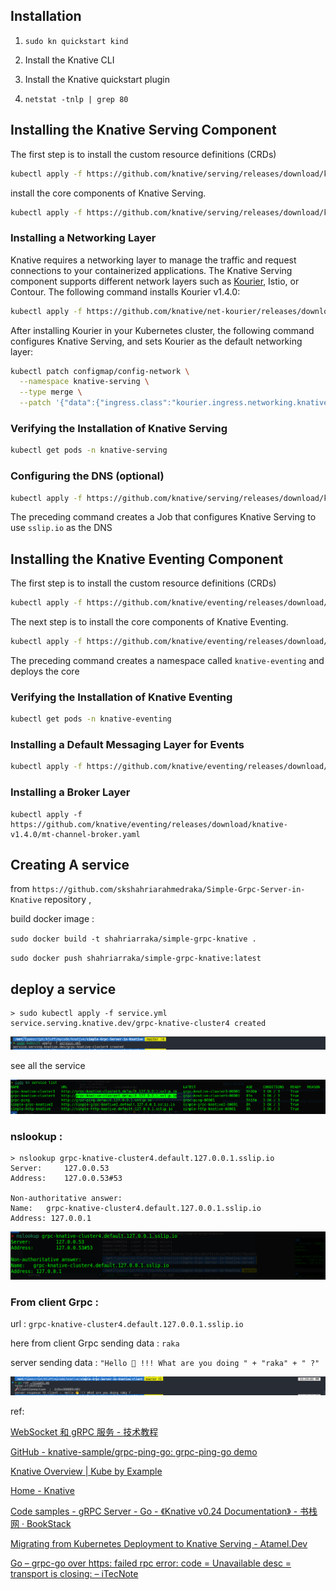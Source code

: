 ## Installation

1. `sudo kn quickstart kind`

2. Install the Knative CLI

3. Install the Knative quickstart plugin

4. `netstat -tnlp | grep 80`

## Installing the Knative Serving Component

The first step is to install the custom resource definitions (CRDs)

```bash
kubectl apply -f https://github.com/knative/serving/releases/download/knative-v1.4.0/serving-crds.yaml
```

install the core components of Knative Serving.

```bash
kubectl apply -f https://github.com/knative/serving/releases/download/knative-v1.4.0/serving-core.yaml
```

### Installing a Networking Layer

Knative requires a networking layer to manage the traffic and request
 connections to your containerized applications. The Knative Serving 
component supports different network layers such as [Kourier](https://github.com/knative-sandbox/net-kourier), Istio, or Contour. The following command installs Kourier v1.4.0:

```bash
kubectl apply -f https://github.com/knative/net-kourier/releases/download/knative-v1.4.0/kourier.yaml
```

After installing Kourier in your Kubernetes cluster, the following command 
configures Knative Serving, and sets Kourier as the default networking 
layer:

```bash
kubectl patch configmap/config-network \
  --namespace knative-serving \
  --type merge \
  --patch '{"data":{"ingress.class":"kourier.ingress.networking.knative.dev"}}'
```

### Verifying the Installation of Knative Serving

```bash
kubectl get pods -n knative-serving
```

### Configuring the DNS (optional)

```bash
kubectl apply -f https://github.com/knative/serving/releases/download/knative-v1.4.0/serving-default-domain.yaml
```

The preceding command creates a Job that configures Knative Serving to use `sslip.io` as the DNS

## Installing the Knative Eventing Component

The first step is to install the custom resource definitions (CRDs)

```bash
kubectl apply -f https://github.com/knative/eventing/releases/download/knative-v1.4.0/eventing-crds.yaml
```

The next step is to install the core components of Knative Eventing.

```bash
kubectl apply -f https://github.com/knative/eventing/releases/download/knative-v1.4.0/eventing-core.yaml
```

The preceding command creates a namespace called `knative-eventing` and deploys the core

### Verifying the Installation of Knative Eventing

```bash
kubectl get pods -n knative-eventing
```

### Installing a Default Messaging Layer for Events

```bash
kubectl apply -f https://github.com/knative/eventing/releases/download/knative-v1.4.0/in-memory-channel.yaml
```

### Installing a Broker Layer

```
kubectl apply -f https://github.com/knative/eventing/releases/download/knative-v1.4.0/mt-channel-broker.yaml
```

## Creating A service

from `https://github.com/skshahriarahmedraka/Simple-Grpc-Server-in-Knative` repository ,

build docker image :

`sudo docker build -t shahriarraka/simple-grpc-knative . `

`sudo docker push shahriarraka/simple-grpc-knative:latest`

## deploy a service

```
> sudo kubectl apply -f service.yml                                     
service.serving.knative.dev/grpc-knative-cluster4 created
```

![](./screenshot/Screenshot%20from%202023-07-25%2023-49-27.png)

see all the service 

![](./screenshot/Screenshot%20from%202023-07-25%2023-48-59.png)





### nslookup :

```
> nslookup grpc-knative-cluster4.default.127.0.0.1.sslip.io
Server:		127.0.0.53
Address:	127.0.0.53#53

Non-authoritative answer:
Name:	grpc-knative-cluster4.default.127.0.0.1.sslip.io
Address: 127.0.0.1

```

![](./screenshot/Screenshot%20from%202023-07-25%2023-51-09.png)



### From client Grpc :

url : `grpc-knative-cluster4.default.127.0.0.1.sslip.io`

here from client Grpc sending data : `raka`

server sending data : `"Hello 👋 !!! What are you doing " + "raka" + " ?"` 

![](./screenshot/Screenshot%20from%202023-07-25%2023-48-26.png)

 

ref:

[WebSocket 和 gRPC 服务 - 技术教程](https://knative-sample.com/20-serving/50-websocket-and-grpc/)

[GitHub - knative-sample/grpc-ping-go: grpc-ping-go demo](https://github.com/knative-sample/grpc-ping-go)

[Knative Overview | Kube by Example](https://kubebyexample.com/learning-paths/developing-knative-kubernetes/knative-overview)

[Home - Knative](https://knative.dev/docs/)

[Code samples - gRPC Server - Go - 《Knative v0.24 Documentation》 - 书栈网 · BookStack](https://www.bookstack.cn/read/knative-0.24-en/b9880342e74332d7.md)

[Migrating from Kubernetes Deployment to Knative Serving - Atamel.Dev](https://atamel.dev/posts/2019/07-31_migrating-from-kubernetes-deployment-to-knative-serving/)

[Go &#8211; grpc-go over https: failed rpc error: code = Unavailable desc = transport is closing: &#8211; iTecNote](https://itecnote.com/tecnote/go-grpc-go-over-https-failed-rpc-error-code-unavailable-desc-transport-is-closing/)

